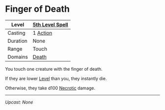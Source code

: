 # Finger of Death

| Level    | [5th Level Spell](5th%20Level%20Spells.md)                            |
| -------- | --------------------------------------------------------------------- |
| Casting  | 1 [Action](../../../../Game%20Procedures/Core%20Procedures/Action.md) |
| Duration | None                                                                  |
| Range    | Touch                                                                 |
| Domains  | [Death](../../Spell%20Domains/Death.md)                               |

You touch one creature with the finger of death.

If they are lower [Level](../../../../Player%20Characters/Derived%20Statistics/Level.md) than you, they instantly die.

Otherwise, they take d100 [Necrotic](../../../../Game%20Procedures/Combat/Damage%20Types/Necrotic.md) damage.

---
*Upcast: None*
